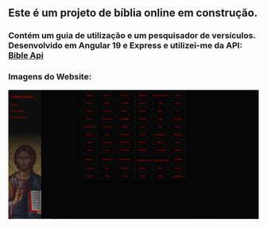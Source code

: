 ## Este é um projeto de bíblia online em construção.
### Contém um guia de utilização e um pesquisador de versículos. Desenvolvido em Angular 19 e Express e utilizei-me da API: [Bible Api](https://github.com/seven1m/bible_api)

### Imagens do Website:
![Imagem 1](frontend/public/print1.png)
